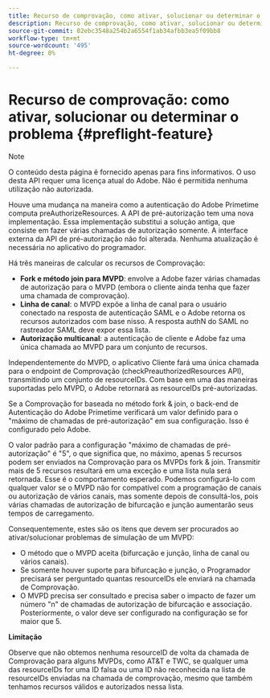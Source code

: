 ```yaml
---
title: Recurso de comprovação, como ativar, solucionar ou determinar o problema
description: Recurso de comprovação, como ativar, solucionar ou determinar o problema
source-git-commit: 02ebc3548a254b2a6554f1ab34afbb3ea5f09bb8
workflow-type: tm+mt
source-wordcount: '495'
ht-degree: 0%

---
```


# Recurso de comprovação: como ativar, solucionar ou determinar o problema {#preflight-feature}

>[!NOTE]
>
>O conteúdo desta página é fornecido apenas para fins informativos. O uso desta API requer uma licença atual do Adobe. Não é permitida nenhuma utilização não autorizada.

Houve uma mudança na maneira como a autenticação do Adobe Primetime computa preAuthorizeResources. A API de pré-autorização tem uma nova implementação. Essa implementação substitui a solução antiga, que consiste em fazer várias chamadas de autorização somente.
A interface externa da API de pré-autorização não foi alterada. Nenhuma atualização é necessária no aplicativo do programador.

Há três maneiras de calcular os recursos de Comprovação:

* **Fork e método join para MVPD**: envolve a Adobe fazer várias chamadas de autorização para o MVPD (embora o cliente ainda tenha que fazer uma chamada de comprovação).
* **Linha de canal**: o MVPD expõe a linha de canal para o usuário conectado na resposta de autenticação SAML e o Adobe retorna os recursos autorizados com base nisso. A resposta authN do SAML no rastreador SAML deve expor essa lista.
* **Autorização multicanal**: a autenticação de cliente e Adobe faz uma única chamada ao MVPD para um conjunto de recursos.

Independentemente do MVPD, o aplicativo Cliente fará uma única chamada para o endpoint de Comprovação (checkPreauthorizedResources API), transmitindo um conjunto de resourceIDs. Com base em uma das maneiras suportadas pelo MVPD, o Adobe retornará as resourceIDs pré-autorizadas.

Se a Comprovação for baseada no método fork &amp; join, o back-end de Autenticação do Adobe Primetime verificará um valor definido para o &quot;máximo de chamadas de pré-autorização&quot; em sua configuração. Isso é configurado pelo Adobe.

O valor padrão para a configuração &quot;máximo de chamadas de pré-autorização&quot; é &quot;5&quot;, o que significa que, no máximo, apenas 5 recursos podem ser enviados na Comprovação para os MVPDs fork &amp; join. Transmitir mais de 5 recursos resultará em uma exceção e uma lista nula será retornada. Esse é o comportamento esperado. Podemos configurá-lo com qualquer valor se o MVPD não for compatível com a programação de canais ou autorização de vários canais, mas somente depois de consultá-los, pois várias chamadas de autorização de bifurcação e junção aumentarão seus tempos de carregamento.

Consequentemente, estes são os itens que devem ser procurados ao ativar/solucionar problemas de simulação de um MVPD:

* O método que o MVPD aceita (bifurcação e junção, linha de canal ou vários canais).
* Se somente houver suporte para bifurcação e junção, o Programador precisará ser perguntado quantas resourceIDs ele enviará na chamada de Comprovação.
* O MVPD precisa ser consultado e precisa saber o impacto de fazer um número &quot;n&quot; de chamadas de autorização de bifurcação e associação. Posteriormente, o valor deve ser configurado na configuração se for maior que 5.

**Limitação**

Observe que não obtemos nenhuma resourceID de volta da chamada de Comprovação para alguns MVPDs, como AT&amp;T e TWC, se qualquer uma das resourceIDs for uma ID falsa ou uma ID não reconhecida na lista de resourceIDs enviadas na chamada de comprovação, mesmo que também tenhamos recursos válidos e autorizados nessa lista.
